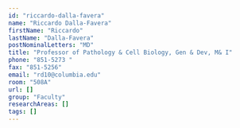 ```yaml
---
id: "riccardo-dalla-favera"
name: "Riccardo Dalla-Favera"
firstName: "Riccardo"
lastName: "Dalla-Favera"
postNominalLetters: "MD"
title: "Professor of Pathology & Cell Biology, Gen & Dev, M& I"
phone: "851-5273 "
fax: "851-5256"
email: "rd10@columbia.edu"
room: "508A"
url: []
group: "Faculty"
researchAreas: []
tags: []
---
```

